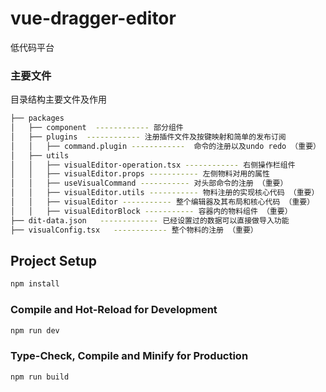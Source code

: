 # vue-dragger-editor

低代码平台

### 主要文件

目录结构主要文件及作用

```sh
├── packages
│   ├── component  ------------ 部分组件
│   ├── plugins  ------------ 注册插件文件及按键映射和简单的发布订阅
│   │   ├── command.plugin ------------  命令的注册以及undo redo （重要）
│   ├── utils
│   │   ├── visualEditor-operation.tsx ------------ 右侧操作栏组件 
│   │   ├── visualEditor.props ----------- 左侧物料对用的属性
│   │   ├── useVisualCommand ----------- 对头部命令的注册 （重要）
│   │   ├── visualEditor.utils ----------- 物料注册的实现核心代码 （重要）
│   │   ├── visualEditor ----------- 整个编辑器及其布局和核心代码 （重要）
│   │   ├── visualEditorBlock ----------- 容器内的物料组件 （重要）
├── dit-data.json   ------------- 已经设置过的数据可以直接做导入功能
├── visualConfig.tsx   ------------ 整个物料的注册 （重要）
```




## Project Setup

```sh
npm install
```

### Compile and Hot-Reload for Development

```sh
npm run dev
```

### Type-Check, Compile and Minify for Production

```sh
npm run build
```